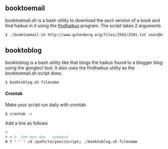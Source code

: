 ## booktoemail
booktoemail.sh is a bash utility to download the ascii version of a book and find haikus in it using the [findhaikus](https://github.com/jdf/haikufinder "findhaikus") program. The script takes 2 arguments

```bash
$ ./booktoemail.sh http://www.gutenberg.org/files/2591/2591.txt user@host.com
```

## booktoblog
booktoblog is a bash utility like that blogs the haikus found to a blogger blog using the googlecl tool. It also uses the findhaikus utility as the booktoemail.sh script does.

```bash
$ booktoblog.sh filename
```

#### Crontab
Make your script run daily with crontab

```bash
$ crontab -e
```

Add a line as follows

```bash
# 
# m h  dom mon dow   command
0 7 * * * cd /path/to/your/script; ./booktoblog.sh filename
```

